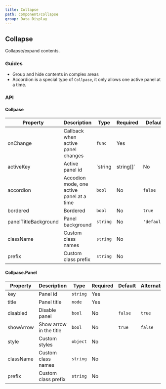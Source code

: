 ```yaml
---
title: Collapse
path: component/collapse
group: Data Display
---
```


## Collapse

Collapse/expand contents.

### Guides

- Group and hide contents in complex areas
- Accordion is a special type of `Collpase`, it only allows one active panel at a time.

### API

#### Collpase

| Property             | Description                               | Type                | Required | Default     | Alternative |
| -------------------- | ----------------------------------------- | ------------------- | -------- | ----------- | ----------- |
| onChange             | Callback when active panel changes        | `func`              | Yes      |             |             |
| activeKey            | Active panel id                           | `string | string[]` | No       |             |             |
| accordion            | Accodion mode, one active panel at a time | `bool`              | No       | `false`     | `true`      |
| bordered             | Bordered                                  | `bool`              | No       | `true`      | `false`     |
| panelTitleBackground | Panel background                          | `string`            | No       | `'default'` | `'none'`    |
| className            | Custom class names                        | `string`            | No       |             |             |
| prefix               | Custom class prefix                       | `string`            | No       |             |             |

#### Collpase.Panel

| Property  | Description             | Type     | Required | Default | Alternative |
| --------- | ----------------------- | -------- | -------- | ------- | ----------- |
| key       | Panel id                | `string` | Yes      |         |             |
| title     | Panel title             | `node`   | Yes      |         |             |
| disabled  | Disable panel           | `bool`   | No       | `false` | `true`      |
| showArrow | Show arrow in the title | `bool`   | No       | `true`  | `false`     |
| style     | Custom styles           | `object` | No       |         |             |
| className | Custom class names      | `string` | No       |         |             |
| prefix    | Custom class prefix     | `string` | No       |         |             |
